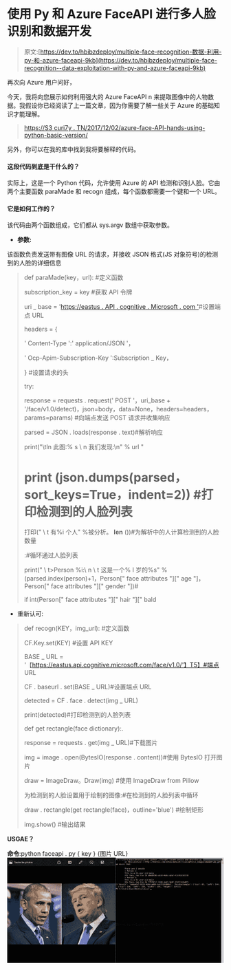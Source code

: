 # 使用 Py 和 Azure FaceAPI 进行多人脸识别和数据开发

> 原文:[https://dev.to/hbibzdeploy/multiple-face-recognition-数据-利用-py-和-azure-faceapi-9kb](https://dev.to/hbibzdeploy/multiple-face-recognition--data-exploitation-with-py-and-azure-faceapi-9kb)

再次向 Azure 用户问好，

今天，我将向您展示如何利用强大的 Azure FaceAPI n 来提取图像中的人物数据。我假设你已经阅读了上一篇文章，因为你需要了解一些关于 Azure 的基础知识才能理解。

> [https://S3 curi7y . TN/2017/12/02/azure-face-API-hands-using-python-basic-version/](https://s3curi7y.tn/2017/12/02/azure-face-api-hands-using-python-basic-version/)

另外，你可以在我的库中找到我将要解释的代码。

#### 这段代码到底是干什么的？

实际上，这是一个 Python 代码，允许使用 Azure 的 API 检测和识别人脸。它由两个主要函数 paraMade 和 recogn 组成，每个函数都需要一个键和一个 URL。

#### 它是如何工作的？

该代码由两个函数组成，它们都从 sys.argv 数组中获取参数。

*   **参数:**

该函数负责发送带有图像 URL 的请求，并接收 JSON 格式(JS 对象符号)的检测到的人脸的详细信息

> def paraMade(key，url): #定义函数
> 
> subscription_key = key #获取 API 令牌
> 
> uri _ base = '[https://eastus . API . cognitive . Microsoft . com '](https://eastus.api.cognitive.microsoft.com%E2%80%99)#设置端点 URL
> 
> headers = {
> 
> ' Content-Type ':' application/JSON '，
> 
> ' Ocp-Apim-Subscription-Key ':Subscription _ Key，
> 
> } #设置请求的头
> 
> try:
> 
> response = requests . request(' POST '，uri_base + '/face/v1.0/detect)，json=body，data=None，headers=headers，params=params) #向端点发送 POST 请求并收集响应
> 
> parsed = JSON . loads(response . text)#解析响应
> 
> print("\tIn 此图:% s \ n 我们发现:\n" % url "
> 
> # print (json.dumps(parsed，sort_keys=True，indent=2)) #打印检测到的人脸列表
> 
> 打印(" \ t 有%i 个人" %被分析。 **len** ())#为解析中的人计算检测到的人脸数量
> 
> :#循环通过人脸列表
> 
> print(" \ t>Person %i:\ n \ t 这是一个% I 岁的%s" %(parsed.index(person)+1，Person[" face attributes "][" age "]，Person[" face attributes "][" gender "])#
> 
> if int(Person[" face attributes "][" hair "][" bald

*   重新认可:

> def recogn(KEY，img_url): #定义函数
> 
> CF.Key.set(KEY) #设置 API KEY
> 
> BASE _ URL = '【https://eastus.api.cognitive.microsoft.com/face/v1.0/'】T5】#端点 URL
> 
> CF . baseurl . set(BASE _ URL)#设置端点 URL
> 
> detected = CF . face . detect(img _ URL)
> 
> print(detected)#打印检测到的人脸列表
> 
> def get rectangle(face dictionary):.
> 
> response = requests . get(img _ URL)#下载图片
> 
> img = image . open(BytesIO(response . content))#使用 BytesIO 打开图片
> 
> draw = ImageDraw。Draw(img) #使用 ImageDraw from Pillow
> 
> 为检测到的人脸设置用于绘制的图像:#在检测到的人脸列表中循环
> 
> draw . rectangle(get rectangle(face)，outline='blue') #绘制矩形
> 
> img.show() #输出结果

**USGAE？**

**命令**:python faceapi . py { key } {图片 URL}
[![](img/64fb9937acb9874248732ca3ee8193f6.png)](https://res.cloudinary.com/practicaldev/image/fetch/s--1wUT686t--/c_limit%2Cf_auto%2Cfl_progressive%2Cq_auto%2Cw_880/https://i.imgur.com/YvYKArZ.png)